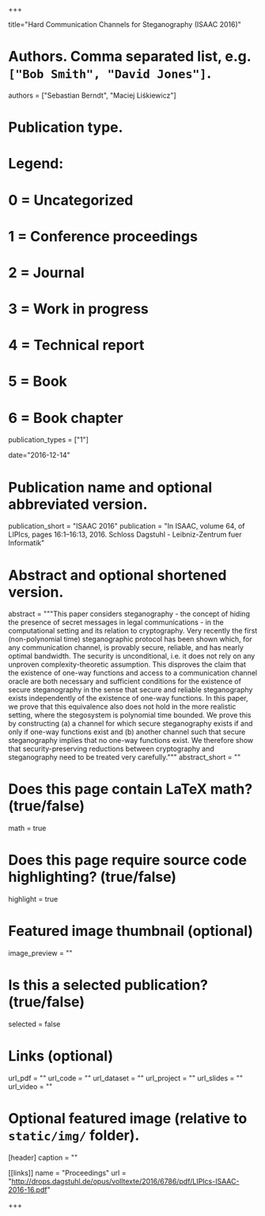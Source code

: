 +++

title="Hard Communication Channels for Steganography (ISAAC 2016)"
# Authors. Comma separated list, e.g. `["Bob Smith", "David Jones"]`.
authors = ["Sebastian Berndt", "Maciej Liśkiewicz"]

# Publication type.
# Legend:
# 0 = Uncategorized
# 1 = Conference proceedings
# 2 = Journal
# 3 = Work in progress
# 4 = Technical report
# 5 = Book
# 6 = Book chapter
publication_types = ["1"]

date="2016-12-14"
# Publication name and optional abbreviated version.
publication_short = "ISAAC 2016"
publication = "In ISAAC, volume 64, of LIPIcs, pages 16:1–16:13, 2016. Schloss Dagstuhl - Leibniz-Zentrum fuer Informatik"

# Abstract and optional shortened version.
abstract = """This paper considers steganography - the concept of hiding the
presence of secret messages in legal communications - in the computational
setting and its relation to cryptography. Very recently the first
(non-polynomial time) steganographic protocol has been shown which, for any
communication channel, is provably secure, reliable, and has nearly optimal
bandwidth. The security is unconditional, i.e. it does not rely on any unproven
complexity-theoretic assumption. This disproves the claim that the existence of
one-way functions and access to a communication channel oracle are both
necessary and sufficient conditions for the existence of secure steganography in
the sense that secure and reliable steganography exists independently of the
existence of one-way functions. In this paper, we prove that this equivalence
also does not hold in the more realistic setting, where the stegosystem is
polynomial time bounded. We prove this by constructing (a) a channel for which
secure steganography exists if and only if one-way functions exist and (b)
another channel such that secure steganography implies that no one-way functions
exist. We therefore show that security-preserving reductions between
cryptography and steganography need to be treated very carefully."""
abstract_short = ""

# Does this page contain LaTeX math? (true/false)
math = true

# Does this page require source code highlighting? (true/false)
highlight = true

# Featured image thumbnail (optional)
image_preview = ""

# Is this a selected publication? (true/false)
selected = false

# Links (optional)
url_pdf = ""
url_code = ""
url_dataset = ""
url_project = ""
url_slides = ""
url_video = ""

# Optional featured image (relative to `static/img/` folder).
[header]
caption = ""

[[links]]
    name = "Proceedings"
    url = "http://drops.dagstuhl.de/opus/volltexte/2016/6786/pdf/LIPIcs-ISAAC-2016-16.pdf"


+++
